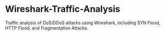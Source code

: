 # Wireshark-Traffic-Analysis
Traffic analysis of DoS/DDoS attacks using Wireshark, including SYN Flood, HTTP Flood, and Fragmentation Attacks.

